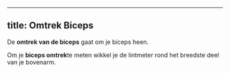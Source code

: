 ***

## title: Omtrek Biceps

De **omtrek van de biceps** gaat om je biceps heen.

Om je **biceps omtrek**te meten wikkel je de lintmeter rond het breedste deel van je bovenarm.
